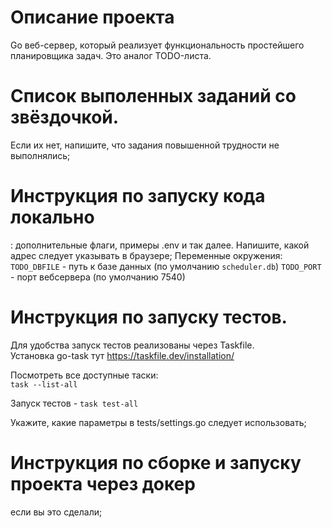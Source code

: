 # Описание проекта
Go веб-сервер, который реализует функциональность простейшего планировщика задач. Это аналог TODO-листа.

# Список выполенных заданий со звёздочкой. 
Если их нет, напишите, что задания повышенной трудности не выполнялись;

# Инструкция по запуску кода локально
: дополнительные флаги, примеры .env и так далее. Напишите, какой адрес следует указывать в браузере;
Переменные окружения:  
`TODO_DBFILE` - путь к базе данных (по умолчанию `scheduler.db`)
`TODO_PORT` - порт вебсервера (по умолчанию 7540)

# Инструкция по запуску тестов.
Для удобства запуск тестов реализованы через Taskfile.  
Установка go-task тут https://taskfile.dev/installation/

Посмотреть все доступные таски:  
`task --list-all`

Запуск тестов - `task test-all`


Укажите, какие параметры в tests/settings.go следует использовать;

# Инструкция по сборке и запуску проекта через докер 
если вы это сделали;
